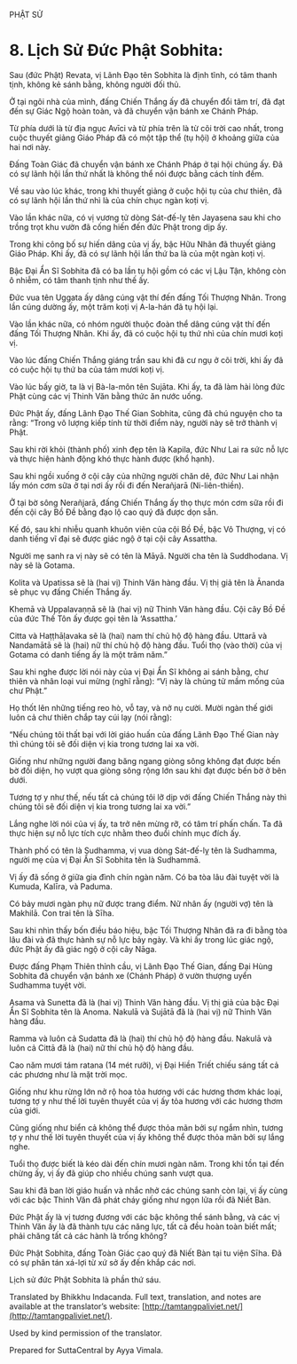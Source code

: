  

PHẬT SỬ

# 8\. Lịch Sử Đức Phật Sobhita:

Sau (đức Phật) Revata, vị Lãnh Đạo tên Sobhita là định tĩnh, có tâm thanh tịnh, không kẻ sánh bằng, không người đối thủ.

Ở tại ngôi nhà của mình, đấng Chiến Thắng ấy đã chuyển đổi tâm trí, đã đạt đến sự Giác Ngộ hoàn toàn, và đã chuyển vận bánh xe Chánh Pháp.

Từ phía dưới là từ địa ngục Avīci và từ phía trên là từ cõi trời cao nhất, trong cuộc thuyết giảng Giáo Pháp đã có một tập thể (tụ hội) ở khoảng giữa của hai nơi này.

Đấng Toàn Giác đã chuyển vận bánh xe Chánh Pháp ở tại hội chúng ấy. Đã có sự lãnh hội lần thứ nhất là không thể nói được bằng cách tính đếm.

Về sau vào lúc khác, trong khi thuyết giảng ở cuộc hội tụ của chư thiên, đã có sự lãnh hội lần thứ nhì là của chín chục ngàn koṭi vị.

Vào lần khác nữa, có vị vương tử dòng Sát-đế-lỵ tên Jayasena sau khi cho trồng trọt khu vườn đã cống hiến đến đức Phật trong dịp ấy.

Trong khi công bố sự hiến dâng của vị ấy, bậc Hữu Nhãn đã thuyết giảng Giáo Pháp. Khi ấy, đã có sự lãnh hội lần thứ ba là của một ngàn koṭi vị.

Bậc Đại Ẩn Sĩ Sobhita đã có ba lần tụ hội gồm có các vị Lậu Tận, không còn ô nhiễm, có tâm thanh tịnh như thế ấy.

Đức vua tên Uggata ấy dâng cúng vật thí đến đấng Tối Thượng Nhân. Trong lần cúng dường ấy, một trăm koṭi vị A-la-hán đã tụ hội lại.

Vào lần khác nữa, có nhóm người thuộc đoàn thể dâng cúng vật thí đến đấng Tối Thượng Nhân. Khi ấy, đã có cuộc hội tụ thứ nhì của chín mươi koṭi vị.

Vào lúc đấng Chiến Thắng giáng trần sau khi đã cư ngụ ở cõi trời, khi ấy đã có cuộc hội tụ thứ ba của tám mươi koṭi vị.

Vào lúc bấy giờ, ta là vị Bà-la-môn tên Sujāta. Khi ấy, ta đã làm hài lòng đức Phật cùng các vị Thinh Văn bằng thức ăn nước uống.

Đức Phật ấy, đấng Lãnh Đạo Thế Gian Sobhita, cũng đã chú nguyện cho ta rằng: “Trong vô lượng kiếp tính từ thời điểm này, người này sẽ trở thành vị Phật.

Sau khi rời khỏi (thành phố) xinh đẹp tên là Kapila, đức Như Lai ra sức nỗ lực và thực hiện hành động khó thực hành được (khổ hạnh).

Sau khi ngồi xuống ở cội cây của những người chăn dê, đức Như Lai nhận lấy món cơm sữa ở tại nơi ấy rồi đi đến Nerañjarā (Ni-liên-thiền).

Ở tại bờ sông Nerañjarā, đấng Chiến Thắng ấy thọ thực món cơm sữa rồi đi đến cội cây Bồ Đề bằng đạo lộ cao quý đã được dọn sẵn.

Kế đó, sau khi nhiễu quanh khuôn viên của cội Bồ Đề, bậc Vô Thượng, vị có danh tiếng vĩ đại sẽ được giác ngộ ở tại cội cây Assattha.

Người mẹ sanh ra vị này sẽ có tên là Māyā. Người cha tên là Suddhodana. Vị này sẽ là Gotama.

Kolita và Upatissa sẽ là (hai vị) Thinh Văn hàng đầu. Vị thị giả tên là Ānanda sẽ phục vụ đấng Chiến Thắng ấy.

Khemā và Uppalavaṇṇā sẽ là (hai vị) nữ Thinh Văn hàng đầu. Cội cây Bồ Đề của đức Thế Tôn ấy được gọi tên là ‘Assattha.’

Citta và Haṭṭhāḷavaka sẽ là (hai) nam thí chủ hộ độ hàng đầu. Uttarā và Nandamātā sẽ là (hai) nữ thí chủ hộ độ hàng đầu. Tuổi thọ (vào thời) của vị Gotama có danh tiếng ấy là một trăm năm.”

Sau khi nghe được lời nói này của vị Đại Ẩn Sĩ không ai sánh bằng, chư thiên và nhân loại vui mừng (nghĩ rằng): “Vị này là chủng tử mầm mống của chư Phật.”

Họ thốt lên những tiếng reo hò, vỗ tay, và nở nụ cười. Mười ngàn thế giới luôn cả chư thiên chắp tay cúi lạy (nói rằng):

“Nếu chúng tôi thất bại với lời giáo huấn của đấng Lãnh Đạo Thế Gian này thì chúng tôi sẽ đối diện vị kia trong tương lai xa vời.

Giống như những người đang băng ngang giòng sông không đạt được bến bờ đối diện, họ vượt qua giòng sông rộng lớn sau khi đạt được bến bờ ở bên dưới.

Tương tợ y như thế, nếu tất cả chúng tôi lỡ dịp với đấng Chiến Thắng này thì chúng tôi sẽ đối diện vị kia trong tương lai xa vời.”

Lắng nghe lời nói của vị ấy, ta trở nên mừng rỡ, có tâm trí phấn chấn. Ta đã thực hiện sự nỗ lực tích cực nhằm theo đuổi chính mục đích ấy.

Thành phố có tên là Sudhamma, vị vua dòng Sát-đế-lỵ tên là Sudhamma, người mẹ của vị Đại Ẩn Sĩ Sobhita tên là Sudhammā.

Vị ấy đã sống ở giữa gia đình chín ngàn năm. Có ba tòa lâu đài tuyệt vời là Kumuda, Kalīra, và Paduma.

Có bảy mươi ngàn phụ nữ được trang điểm. Nữ nhân ấy (người vợ) tên là Makhilā. Con trai tên là Sīha.

Sau khi nhìn thấy bốn điều báo hiệu, bậc Tối Thượng Nhân đã ra đi bằng tòa lâu đài và đã thực hành sự nỗ lực bảy ngày. Và khi ấy trong lúc giác ngộ, đức Phật ấy đã giác ngộ ở cội cây Nāga.

Được đấng Phạm Thiên thỉnh cầu, vị Lãnh Đạo Thế Gian, đấng Đại Hùng Sobhita đã chuyển vận bánh xe (Chánh Pháp) ở vườn thượng uyển Sudhamma tuyệt vời.

Asama và Sunetta đã là (hai vị) Thinh Văn hàng đầu. Vị thị giả của bậc Đại Ẩn Sĩ Sobhita tên là Anoma. Nakulā và Sujātā đã là (hai vị) nữ Thinh Văn hàng đầu.

Ramma và luôn cả Sudatta đã là (hai) thí chủ hộ độ hàng đầu. Nakulā và luôn cả Cittā đã là (hai) nữ thí chủ hộ độ hàng đầu.

Cao năm mươi tám ratana (14 mét rưỡi), vị Đại Hiền Triết chiếu sáng tất cả các phương như là mặt trời mọc.

Giống như khu rừng lớn nở rộ hoa tỏa hương với các hương thơm khác loại, tương tợ y như thế lời tuyên thuyết của vị ấy tỏa hương với các hương thơm của giới.

Cũng giống như biển cả không thể được thỏa mãn bởi sự ngắm nhìn, tương tợ y như thế lời tuyên thuyết của vị ấy không thể được thỏa mãn bởi sự lắng nghe.

Tuổi thọ được biết là kéo dài đến chín mươi ngàn năm. Trong khi tồn tại đến chừng ấy, vị ấy đã giúp cho nhiều chúng sanh vượt qua.

Sau khi đã ban lời giáo huấn và nhắc nhở các chúng sanh còn lại, vị ấy cùng với các bậc Thinh Văn đã phát cháy giống như ngọn lửa rồi đã Niết Bàn.

Đức Phật ấy là vị tương đương với các bậc không thể sánh bằng, và các vị Thinh Văn ấy là đã thành tựu các năng lực, tất cả đều hoàn toàn biết mất; phải chăng tất cả các hành là trống không?

Đức Phật Sobhita, đấng Toàn Giác cao quý đã Niết Bàn tại tu viện Sīha. Đã có sự phân tán xá-lợi từ xứ sở ấy đến khắp các nơi.

Lịch sử đức Phật Sobhita là phần thứ sáu.

Translated by Bhikkhu Indacanda. Full text, translation, and notes are available at the translator’s website: [http://tamtangpaliviet.net/](http://tamtangpaliviet.net/).

Used by kind permission of the translator.

Prepared for SuttaCentral by Ayya Vimala.